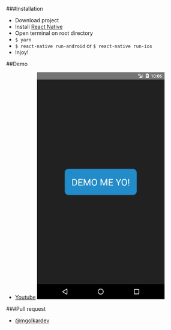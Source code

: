 ###Installation

- Download project
- Install [React Native](https://facebook.github.io/react-native/docs/getting-started)
- Open terminal on root directory
- `$ yarn`
- `$ react-native run-android` or `$ react-native run-ios`
- Injoy!

##Demo
- [Youtube](https://youtu.be/IIzpyxn46ac)
![](https://github.com/mgolkardev/react-native-animation/blob/master/demo.gif)

###Pull request
- [@mgolkardev](https://github.com/mgolkardev)
